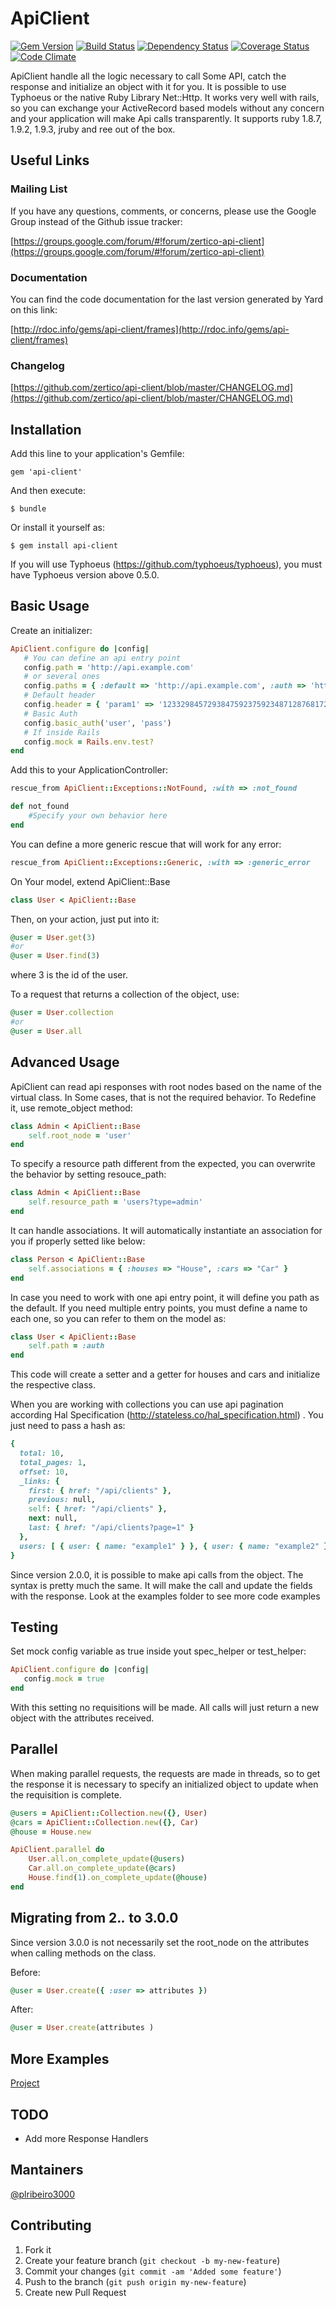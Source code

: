 # ApiClient

[![Gem Version](https://badge.fury.io/rb/api-client.png)](http://badge.fury.io/rb/api-client) [![Build Status](https://secure.travis-ci.org/zertico/api-client.png?branch=master)](http://travis-ci.org/zertico/api-client) [![Dependency Status](https://gemnasium.com/zertico/api-client.png)](https://gemnasium.com/zertico/api-client) [![Coverage Status](https://coveralls.io/repos/zertico/api-client/badge.png?branch=master)](https://coveralls.io/r/zertico/api-client)  [![Code Climate](https://codeclimate.com/github/zertico/api-client.png)](https://codeclimate.com/github/zertico/api-client)

ApiClient handle all the logic necessary to call Some API, catch the response and initialize an object with it for you.
It is possible to use Typhoeus or the native Ruby Library Net::Http.
It works very well with rails, so you can exchange your ActiveRecord based models without any concern and your application will make Api calls transparently.
It supports ruby 1.8.7, 1.9.2, 1.9.3, jruby and ree out of the box.

## Useful Links

### Mailing List

If you have any questions, comments, or concerns, please use the Google Group instead of the Github issue tracker:

[https://groups.google.com/forum/#!forum/zertico-api-client](https://groups.google.com/forum/#!forum/zertico-api-client)

### Documentation

You can find the code documentation for the last version generated by Yard on this link:

[http://rdoc.info/gems/api-client/frames](http://rdoc.info/gems/api-client/frames)

### Changelog

[https://github.com/zertico/api-client/blob/master/CHANGELOG.md](https://github.com/zertico/api-client/blob/master/CHANGELOG.md)

## Installation

Add this line to your application's Gemfile:

    gem 'api-client'

And then execute:

    $ bundle

Or install it yourself as:

    $ gem install api-client

If you will use Typhoeus (https://github.com/typhoeus/typhoeus), you must have Typhoeus version above 0.5.0.

## Basic Usage

Create an initializer:

```ruby
ApiClient.configure do |config|
   # You can define an api entry point
   config.path = 'http://api.example.com'
   # or several ones
   config.paths = { :default => 'http://api.example.com', :auth => 'http://auth.example.com' }
   # Default header
   config.header = { 'param1' => '123329845729384759237592348712876817234'}
   # Basic Auth
   config.basic_auth('user', 'pass')
   # If inside Rails
   config.mock = Rails.env.test?
end
```

Add this to your ApplicationController:

```ruby
rescue_from ApiClient::Exceptions::NotFound, :with => :not_found

def not_found
    #Specify your own behavior here
end
```

You can define a more generic rescue that will work for any error:

```ruby
rescue_from ApiClient::Exceptions::Generic, :with => :generic_error
```

On Your model, extend ApiClient::Base

```ruby
class User < ApiClient::Base
```

Then, on your action, just put into it:

```ruby
@user = User.get(3)
#or
@user = User.find(3)
```

where 3 is the id of the user.

To a request that returns a collection of the object, use:

```ruby
@user = User.collection
#or
@user = User.all
```

## Advanced Usage

ApiClient can read api responses with root nodes based on the name of the virtual class.
In Some cases, that is not the required behavior. To Redefine it, use remote_object method:

```ruby
class Admin < ApiClient::Base
    self.root_node = 'user'
end
```

To specify a resource path different from the expected, you can overwrite the behavior by setting resouce_path:

```ruby
class Admin < ApiClient::Base
    self.resource_path = 'users?type=admin'
end
```

It can handle associations. It will automatically instantiate an association for you if properly setted like below:

```ruby
class Person < ApiClient::Base
    self.associations = { :houses => "House", :cars => "Car" }
end
```

In case you need to work with one api entry point, it will define you path as the default.
If you need multiple entry points, you must define a name to each one, so you can refer to them on the model as:

```ruby
class User < ApiClient::Base
    self.path = :auth
end
```

This code will create a setter and a getter for houses and cars and initialize the respective class.

When you are working with collections you can use api pagination according Hal Specification (http://stateless.co/hal_specification.html) .
You just need to pass a hash as:

```ruby
{
  total: 10,
  total_pages: 1,
  offset: 10,
  _links: {
    first: { href: "/api/clients" },
    previous: null,
    self: { href: "/api/clients" },
    next: null,
    last: { href: "/api/clients?page=1" }
  },
  users: [ { user: { name: "example1" } }, { user: { name: "example2" } } ]
}
```


Since version 2.0.0, it is possible to make api calls from the object. The syntax is pretty much the same.
It will make the call and update the fields with the response. Look at the examples folder to see more code examples

## Testing

Set mock config variable as true inside yout spec_helper or test_helper:

```ruby
ApiClient.configure do |config|
   config.mock = true
end
```

With this setting no requisitions will be made. All calls will just return a new object with the attributes received.

## Parallel

When making parallel requests, the requests are made in threads, so to get the response it is necessary to specify
an initialized object to update when the requisition is complete.

```ruby
@users = ApiClient::Collection.new({}, User)
@cars = ApiClient::Collection.new({}, Car)
@house = House.new

ApiClient.parallel do
    User.all.on_complete_update(@users)
    Car.all.on_complete_update(@cars)
    House.find(1).on_complete_update(@house)
end
```

## Migrating from 2.*.* to 3.0.0

Since version 3.0.0 is not necessarily set the root_node on the attributes when calling methods on the class.

Before:

```ruby
@user = User.create({ :user => attributes })
```

After:

```ruby
@user = User.create(attributes )
```

## More Examples
[Project](https://github.com/zertico/api-client/tree/master/examples)

## TODO
* Add more Response Handlers

## Mantainers
[@plribeiro3000](https://github.com/plribeiro3000)

## Contributing

1. Fork it
2. Create your feature branch (`git checkout -b my-new-feature`)
3. Commit your changes (`git commit -am 'Added some feature'`)
4. Push to the branch (`git push origin my-new-feature`)
5. Create new Pull Request
